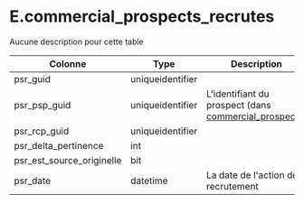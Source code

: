 # E.commercial_prospects_recrutes

Aucune description pour cette table

Colonne|Type|Description
---|---|---
psr_guid|uniqueidentifier|
psr_psp_guid|uniqueidentifier|L'identifiant du prospect (dans [commercial_prospects](generated_commercial_prospects.md)) 
psr_rcp_guid|uniqueidentifier|
psr_delta_pertinence|int|
psr_est_source_originelle|bit|
psr_date|datetime|La date de l'action de recrutement 
